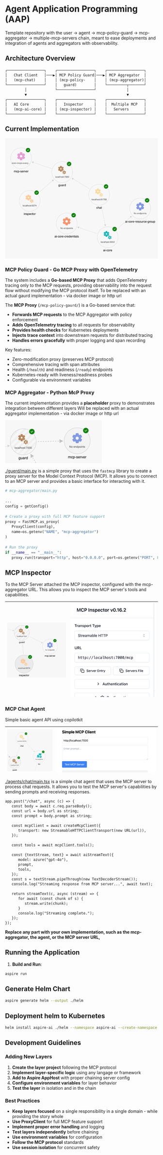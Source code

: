 # Agent Application Programming (AAP)

Template repository with the user -> agent -> mcp-policy-guard -> mcp-aggregator -> multiple-mcp-servers chain, meant to ease deployments and integration of agents and aggregators with observability.

## Architecture Overview


```
┌─────────────────┐    ┌─────────────────┐    ┌─────────────────┐
│   Chat Client   │───▶│ MCP Policy Guard│───▶│ MCP Aggregator  │
│   (mcp-chat)    │    │ (mcp-policy-    │    │ (mcp-aggregator)│
└─────────────────┘    │   guard)        │    └─────────┬───────┘
         │             └─────────────────┘              │
         ▼                                              ▼
┌─────────────────┐    ┌─────────────────┐    ┌─────────────────┐
│   AI Core       │    │   Inspector     │    │  Multiple MCP   │
│   (mcp-ai-core) │    │ (mcp-inspector) │    │   Servers       │
└─────────────────┘    └─────────────────┘    └─────────────────┘
```




## Current Implementation
![graph.png](docs/graph.png)

### MCP Policy Guard - Go MCP Proxy with OpenTelemetry
The system  includes a **Go-based MCP Proxy** that adds OpenTelemetry tracing only to the MCP requests, providing observability into the request flow without modifying the MCP protocol itself.
To be replaced with an actual gaurd implementation - via docker image or http url

The **MCP Proxy** (`/mcp-policy-gaurd/`) is a Go-based service that:
- **Forwards MCP requests** to the MCP Aggregator with policy enforcement
- **Adds OpenTelemetry tracing** to all requests for observability
- **Provides health checks** for Kubernetes deployments  
- **Injects trace context** into downstream requests for distributed tracing
- **Handles errors gracefully** with proper logging and span recording

Key features:
- Zero-modification proxy (preserves MCP protocol)
- Comprehensive tracing with span attributes
- Health (`/health`) and readiness (`/ready`) endpoints
- Kubernetes-ready with liveness/readiness probes
- Configurable via environment variables



### MCP  Aggregator - Python McP Proxy 
The current implementation provides a **placeholder** proxy to  demonstrates integration between different layers
Will be replaced with an actual aggregator implementation - via docker image or http url


![mcp-aggregator.png](docs/guard.png)

[./guerd/main.py](./guerd/main.py) is a simple proxy that uses the `fastmcp` library to create a proxy server for the Model Context Protocol (MCP). It allows you to connect to an MCP server and provides a basic interface for interacting with it.
```python
# mcp-aggregator/main.py

...
config = getConfig()

# Create a proxy with full MCP feature support
proxy = FastMCP.as_proxy(
   ProxyClient(config),
   name=os.getenv("NAME", "mcp-aggregator")
)

# Run the proxy
if __name__ == "__main__":
   proxy.run(transport="http", host="0.0.0.0", port=os.getenv("PORT", 8080))
```

## MCP Inspector
To the MCP Server attached the MCP inspector, configured with the mcp-aggregator URL. This allows you to inspect the MCP server's tools and capabilities.

| ![inspector.png](docs/inspector-graph.png) |  ![inspector.png](docs/inspector.png)  |
|--------------------------------------------|---|

### MCP Chat Agent

Simple basic agent API using copilotkit

| ![agent-graph](docs/agent-graph.png)   |  ![agent.png](docs/agent.png)  |
|---|---|


[./agents/chat/main.tsx](./agents/chat/main.tsx) is a simple chat agent that uses the MCP server to process chat requests. It allows you to test the MCP server's capabilities by sending prompts and receiving responses.

```tsx
app.post("/chat", async (c) => {
   const body = await c.req.parseBody();
   const url = body.url as string;
   const prompt = body.prompt as string;

   const mcpClient = await createMcpClient({
      transport: new StreamableHTTPClientTransport(new URL(url)),
   });

   const tools = await mcpClient.tools();

   const {textStream, text} = await aiStreamText({
      model: azure("gpt-4o"),
      prompt,
      tools,
   });
   const s = textStream.pipeThrough(new TextDecoderStream());
   console.log("Streaming response from MCP server...", await text);

   return streamText(c, async (stream) => {
      for await (const chunk of s) {
         stream.write(chunk);
      }
      console.log("Streaming complete.");
   });
});

```

**Replace any part with your own implementation, such as the mcp-aggregator, the agent, or the MCP server URL,**


## Running the Application

1. **Build and Run**:
```bash
aspire run 
```

## Generate Helm Chart

```bash  
aspire generate helm --output ./helm
```

## Deployment helm to Kubernetes

```bash
helm install aspire-ai ./helm --namespace aspire-ai --create-namespace
```

## Development Guidelines

### Adding New Layers

1. **Create the layer project** following the  MCP protocol
2. **Implement layer-specific logic** using any langage or framework
3. **Add to Aspire AppHost** with proper chaining server config
4. **Configure environment variables** for layer behavior
5. **Test the layer** in isolation and in the chain


### Best Practices

- **Keep layers focused** on a single responsibility in a single domain - while providing the story whole
- **Use ProxyClient** for full MCP feature support
- **Implement proper error handling** and logging
- **Test layers independently** before chaining
- **Use environment variables** for configuration
- **Follow the MCP protocol** standards
- **Use session isolation** for concurrent safety



<!--
### Layer Responsibilities

- **Gateway Layer**: HTTP exposure, request routing, response handling
- **Authentication Layer**: Handle JWT tokens, OAuth flows
- **Policy Layer**: Enforce access policies, rate limiting
- **Interpolation Layer**: Token exchange, auth method abstraction
-->


